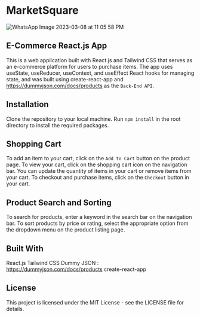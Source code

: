 # MarketSquare


![WhatsApp Image 2023-03-08 at 11 05 58 PM](https://user-images.githubusercontent.com/15607302/223861582-e0816a76-09c8-4ab2-9712-593a86e3b13f.jpeg)


## E-Commerce React.js App
This is a web application built with React.js and Tailwind CSS that serves as an e-commerce platform for users to purchase items. The app uses useState, useReducer, useContext, and useEffect React hooks for managing state, and was built using create-react-app and https://dummyjson.com/docs/products as the ``Back-End API``.


## Installation
Clone the repository to your local machine.
Run ```npm install``` in the root directory to install the required packages.

## Shopping Cart
To add an item to your cart, click on the ``Add to Cart`` button on the product page. To view your cart, click on the shopping cart icon on the navigation bar. You can update the quantity of items in your cart or remove items from your cart. To checkout and purchase items, click on the ``Checkout`` button in your cart.

## Product Search and Sorting
To search for products, enter a keyword in the search bar on the navigation bar. To sort products by price or rating, select the appropriate option from the dropdown menu on the product listing page.

## Built With
React.js
Tailwind CSS
Dummy JSON : https://dummyjson.com/docs/products
create-react-app

## License
This project is licensed under the MIT License - see the LICENSE file for details.


